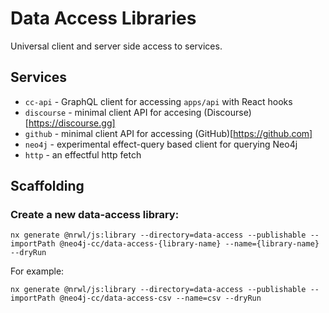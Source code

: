 # Data Access Libraries

Universal client and server side access to services.

## Services

- `cc-api` - GraphQL client for accessing `apps/api` with React hooks
- `discourse` - minimal client API for accesing (Discourse)[https://discourse.gg]
- `github` - minimal client API for accessing (GitHub)[https://github.com]
- `neo4j` - experimental effect-query based client for querying Neo4j
- `http` - an effectful http fetch

## Scaffolding

### Create a new data-access library:


```
nx generate @nrwl/js:library --directory=data-access --publishable --importPath @neo4j-cc/data-access-{library-name} --name={library-name} --dryRun
```

For example:

```
nx generate @nrwl/js:library --directory=data-access --publishable --importPath @neo4j-cc/data-access-csv --name=csv --dryRun
```

